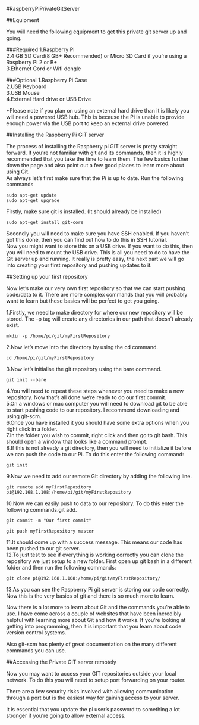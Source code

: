 #RaspberryPiPrivateGitServer  

##Equipment  

You will need the following equipment to get this private git server up and going.

###Required
1.Raspberry Pi  
2.4 GB SD Card(8 GB+ Recommended) or Micro SD Card if you’re using a Raspberry Pi 2 or B+  
3.Ethernet Cord or Wifi dongle  

###Optional
1.Raspberry Pi Case  
2.USB Keyboard  
3.USB Mouse  
4.External Hard drive or USB Drive  

*Please note if you plan on using an external hard drive than it is likely you will need a powered USB hub. This is because the Pi is unable to provide enough power via the USB port to keep an external drive powered.

##Installing the Raspberry Pi GIT server    

The process of installing the Raspberry pi GIT server is pretty straight forward. If you’re not familiar with git and its commands, then it is highly recommended that you take the time to learn them. The few basics further down the page and also point out a few good places to learn more about using Git.    
As always let’s first make sure that the Pi is up to date. Run the following commands  
```  
sudo apt-get update    
sudo apt-get upgrade
```

Firstly, make sure git is installed. (It should already be installed)  
```
sudo apt-get install git-core  
```

Secondly you will need to make sure you have SSH enabled. If you haven’t got this done, then you can find out how to do this in SSH tutorial.    
Now you might want to store this on a USB drive. If you want to do this, then you will need to mount the USB drive.
This is all you need to do to have the Git server up and running. It really is pretty easy, the next part we will go into creating your first repository and pushing updates to it.  

##Setting up your first repository  

Now let’s make our very own first repository so that we can start pushing code/data to it. There are more complex commands that you will probably want to learn but these basics will be perfect to get you going.

1.Firstly, we need to make directory for where our new repository will be stored. The –p tag will create any directories in our path that doesn’t already exist.  
```
mkdir -p /home/pi/git/myFirstRepository
```
2.Now let’s move into the directory by using the cd command.  
```
cd /home/pi/git/myFirstRepository
```
3.Now let’s initialise the git repository using the bare command.  
```
git init --bare
```
4.You will need to repeat these steps whenever you need to make a new repository. Now that’s all done we’re ready to do our first commit.  
5.On a windows or mac computer you will need to download git to be able to start pushing code to our repository. I recommend downloading and using git-scm.  
6.Once you have installed it you should have some extra options when you right click in a folder.  
7.In the folder you wish to commit, right click and then go to git bash. This should open a window that looks like a command prompt.  
8.If this is not already a git directory, then you will need to initialize it before we can push the code to our Pi. To do this enter the following command:  
```
git init
```
9.Now we need to add our remote Git directory by adding the following line.  
```
git remote add myFirstRepository pi@192.168.1.108:/home/pi/git/myFirstRepository
```  
10.Now we can easily push to data to our repository. To do this enter the following commands.git add.  
```
git commit -m "Our first commit"  

git push myFirstRepository master
```  
11.It should come up with a success message. This means our code has been pushed to our git server.  
12.To just test to see if everything is working correctly you can clone the repository we just setup to a new folder. First open up git bash in a different folder and then run the following commands:
```
git clone pi@192.168.1.108:/home/pi/git/myFirstRepository/
```
13.As you can see the Raspberry Pi git server is storing our code correctly. Now this is the very basics of git and there is so much more to learn.  

Now there is a lot more to learn about Git and the commands you’re able to use. I have come across a couple of websites that have been incredibly helpful with learning more about Git and how it works. If you’re looking at getting into programming, then it is important that you learn about code version control systems.  

Also git-scm has plenty of great documentation on the many different commands you can use.  

##Accessing the Private GIT server remotely  

Now you may want to access your GIT repositories outside your local network. To do this you will need to setup port forwarding on your router.  

There are a few security risks involved with allowing communication through a port but is the easiest way for gaining access to your server.  

It is essential that you update the pi user’s password to something a lot stronger if you’re going to allow external access.  
